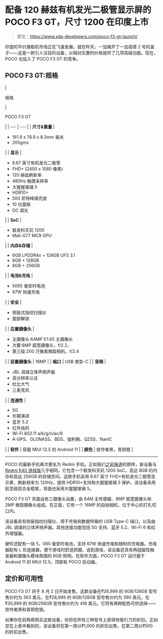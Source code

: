 # 配备 120 赫兹有机发光二极管显示屏的 POCO F3 GT，尺寸 1200 在印度上市

> 原文：<https://www.xda-developers.com/poco-f3-gt-launch/>

印度的平价旗舰机市场正在飞速发展。就在昨天，一加揭开了一加诺德 2 号的盖子——这是一款引人注目的设备，以相对实惠的价格提供了几项高级功能。现在，POCO 也加入了 POCO F3 GT 的竞争。

## POCO F3 GT:规格

| 

规格

 | 

POCO F3 GT

 |
| --- | --- |
| **尺寸&重量** | 

*   161.9 x 76.9 x 8.3mm 毫米
*   205gms

 |
| **显示** | 

*   6.67 英寸有机发光二极管
*   FHD+ (2400 x 1080 像素)
*   120 赫兹刷新率
*   480Hz 触摸采样率
*   大猩猩玻璃 5
*   HDR10+
*   500 尼特峰值亮度
*   10 位面板
*   DC 调光

 |
| **SoC** | 

*   联发科天玑 1200
*   Mali-G77 MC9 GPU

 |
| **内存&存储** | 

*   6GB LPDDR4x + 128GB UFS 3.1
*   8GB + 128GB
*   8GB + 256GB

 |
| **电池&充电** | 

*   5065 毫安时电池
*   67W 快速充电

 |
| **安全** | 

*   侧装式指纹扫描仪
*   面部解锁

 |
| **后置摄像头** | 

*   主摄像头:64MP f/1.65 主摄像头
*   次要:8MP 超宽摄像头，f/2.2，
*   第三级:200 万像素微距相机，f/2.4

 |
| **前置摄像头** | 16MP |
| **端口** | USB 类型-C |
| **音频** | 

*   JBL 调谐立体声扬声器
*   高分辨率认证
*   杜比大气
*   三麦克风

 |
| **连通性** | 

*   5G
*   长期演进
*   蓝牙 5.2
*   红外线的
*   Wi-Fi 802.11 a/b/g/n/ac/6
*   A-GPS、GLONASS、BDS、伽利略、QZSS、NavIC

 |
| **软件** | 搭载 MIUI 12.5 的 Android 11 |
| **颜色** | 掠夺者黑，青铜银 |

* * *

POCO 的最新手机再次更名为 Redmi 手机。正如我们[之前报道](https://www.xda-developers.com/redmi-k40-gaming-edition-rebrand-india-poco-f3-gt/)的那样，新设备与 [Redmi K40 游戏版](https://www.xda-developers.com/redmi-k40-gaming-edition-launched/)几乎相同。它包含一个联发科天玑 1200 SoC，高达 8GB 的内存和高达 256GB 的存储空间。这款手机采用 6.67 英寸 FHD+有机发光二极管显示屏，刷新频率为 120Hz，提供 HDR10+支持和大猩猩玻璃 5 保护。该设备采用航空级铝合金框架，背面也采用大猩猩玻璃 5。

POCO F3 GT 背面设有三摄像头设置，由 64M 主传感器、8MP 超宽摄像头和 2MP 微距摄像头组成。在正面，它有一个 16MP 的自拍相机，位于中心的打孔切口内。

该设备具有侧装指纹扫描仪，用于充电和数据传输的 USB Type-C 端口，以及由 JBL 调谐的立体声扬声器。其他连接功能包括 5G 支持、蓝牙 5.2、Wi-Fi 6 和红外增强器。

硬件还配有一块 5，065 毫安时电池，支持 67W 快速充电和随附的充电器。充电器配有 L 形连接器，便于游戏时舒适抓握。说到游戏，该设备还具有两组磁性触发器和摄像头模块周围的 RGB 照明。在软件方面，POCO F3 GT 运行基于 Android 11 的 MIUI 12.5，顶部有 POCO 启动器。

## 定价和可用性

POCO F3 GT 将于 8 月 2 日开始发售。这款设备在₹26,999 的 6GB/128GB 型号售价约为 363 美元，在₹28,999 的 8GB/128GB 型号售价约为 390 美元，在₹30,999 的 8GB/256GB 型号售价约为 416 美元。它将有两种配色可供选择——掠夺者黑和青铜色银。

如果你在前两周购买这款设备，你将在所有三种型号上获得有吸引力的折扣。正如您在上表中看到的，该设备将在第一周以₹1,000 的折扣出售，在第二周以₹500 的折扣出售。